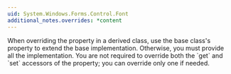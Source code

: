 ```yaml
---
uid: System.Windows.Forms.Control.Font
additional_notes.overrides: *content
---
```


<p>When overriding the <xref href="System.Windows.Forms.Control.Font"></xref> property in a derived class, use the base class's <xref href="System.Windows.Forms.Control.Font"></xref> property to extend the base implementation. Otherwise, you must provide all the implementation. You are not required to override both the `get` and `set` accessors of the <xref href="System.Windows.Forms.Control.Font"></xref> property; you can override only one if needed.</p>


